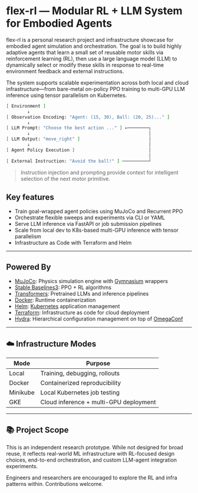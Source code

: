 # flex-rl — Modular RL + LLM System for Embodied Agents

flex-rl is a personal research project and infrastructure showcase for embodied agent simulation and orchestration. The goal is to build highly adaptive agents that learn a small set of reusable motor skills via reinforcement learning (RL), then use a large language model (LLM) to dynamically select or modify these skills in response to real-time environment feedback and external instructions.

The system supports scalable experimentation across both local and cloud infrastructure—from bare-metal on-policy PPO training to multi-GPU LLM inference using tensor parallelism on Kubernetes.

```bash
[ Environment ]
        ↓
[ Observation Encoding: "Agent: (15, 30), Ball: (20, 25)..." ]
        ↓
[ LLM Prompt: "Choose the best action ..." ] ←────────┐
        ↓                                             │
[ LLM Output: "move_right" ]                          │
        ↓                                             │
[ Agent Policy Execution ]                            │
                                                      │
[ External Instruction: "Avoid the ball!" ] ──────────┘
```

> Instruction injection and prompting provide context for intelligent selection of the next motor primitive.

## Key features

- Train goal-wrapped agent policies using MuJoCo and Recurrent PPO
- Orchestrate flexible sweeps and experiments via CLI or YAML
- Serve LLM inference via FastAPI or job submission pipelines
- Scale from local dev to K8s-based multi-GPU inference with tensor parallelism
- Infrastructure as Code with Terraform and Helm

---

## Powered By

- [MuJoCo](https://mujoco.org/): Physics simulation engine with [Gymnasium](https://github.com/Farama-Foundation/Gymnasium) wrappers
- [Stable Baselines3](https://github.com/DLR-RM/stable-baselines3): PPO + RL algorithms
- [Transformers](https://github.com/huggingface/transformers): Pretrained LLMs and inference pipelines
- [Docker](https://www.docker.com/): Runtime containerization
- [Helm](https://helm.sh/): [Kubernetes](https://kubernetes.io/) application management
- [Terraform](https://www.terraform.io/): Infrastructure as code for cloud deployment
- [Hydra](https://github.com/facebookresearch/hydra): Hierarchical configuration management on top of [OmegaConf](https://github.com/omry/omegaconf)

---

## ☁️ Infrastructure Modes

| Mode               | Purpose                                 |
|--------------------|------------------------------------------|
| Local              | Training, debugging, rollouts            |
| Docker             | Containerized reproducibility            |
| Minikube           | Local Kubernetes job testing             |
| GKE                | Cloud inference + multi-GPU deployment  |

---

## 📚 Project Scope

This is an independent research prototype. While not designed for broad reuse, it reflects real-world ML infrastructure with RL-focused design choices, end-to-end orchestration, and custom LLM-agent integration experiments.

Engineers and researchers are encouraged to explore the RL and infra patterns within. Contributions welcome.
